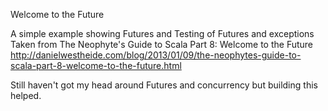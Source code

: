 Welcome to the Future

A simple example showing Futures and Testing of Futures and exceptions
Taken from The Neophyte's Guide to Scala Part 8: Welcome to the Future
http://danielwestheide.com/blog/2013/01/09/the-neophytes-guide-to-scala-part-8-welcome-to-the-future.html

Still haven't got my head around Futures and concurrency but building this 
helped.